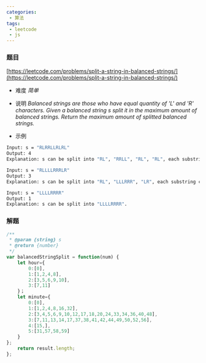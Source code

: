 ```yaml
---
categories:
 - 算法
tags:
 - leetcode
 - js
---
```


### 题目 
 [https://leetcode.com/problems/split-a-string-in-balanced-strings/](https://leetcode.com/problems/split-a-string-in-balanced-strings/)

 - 难度
 *简单*
 - 说明
*Balanced strings are those who have equal quantity of 'L' and 'R' characters.*
*Given a balanced string s split it in the maximum amount of balanced strings.*
*Return the maximum amount of splitted balanced strings.*

 - 示例

``` bash
Input: s = "RLRRLLRLRL"
Output: 4
Explanation: s can be split into "RL", "RRLL", "RL", "RL", each substring contains same number of 'L' and 'R'.
 ```

``` bash
Input: s = "RLLLLRRRLR"
Output: 3
Explanation: s can be split into "RL", "LLLRRR", "LR", each substring contains same number of 'L' and 'R'.
 ```
```bash
Input: s = "LLLLRRRR"
Output: 1
Explanation: s can be split into "LLLLRRRR".
```
### 解题

``` js
/**
 * @param {string} s
 * @return {number}
 */
var balancedStringSplit = function(num) {
    let hour={
        0:[0],
        1:[1,2,4,8],
        2:[3,5,6,9,10],
        3:[7,11]
    }；
    let minute={
        0:[0],
        1:[1,2,4,8,16,32],
        2:[3,4,5,6,9,10,12,17,18,20,24,33,34,36,40,48],
        3:[7,11,13,14,17,37,38,41,42,44,49,50,52,56],
        4:[15,],
        5:[31,57,58,59]
    }
};
    return result.length;
};
```